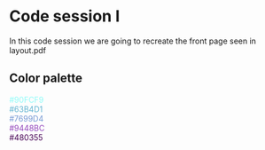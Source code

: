 # Code session I
In this code session we are going to recreate the front page seen in layout.pdf

## Color palette
<div style="color:#90FCF9">#90FCF9</div>
<div style="color:#63B4D1">#63B4D1</div>
<div style="color:#7699D4">#7699D4</div>
<div style="color:#9448BC">#9448BC</div>
<div style="color:#480355">#480355</div>
